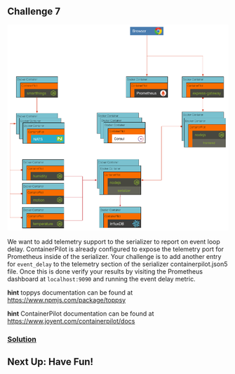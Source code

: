 ## Challenge 7

![image](../images/challenge7.png)

We want to add telemetry support to the serializer to report on event loop delay. ContainerPilot is already configured to expose the telemetry port for Prometheus inside of the serializer. Your challenge is to add another entry for `event_delay` to the telemetry section of the serializer containerpilot.json5 file. Once this is done verify your results by visiting the Prometheus dashboard at `localhost:9090` and running the event delay metric.

__hint__ toppys documentation can be found at https://www.npmjs.com/package/toppsy

__hint__ ContainerPilot documentation can be found at https://www.joyent.com/containerpilot/docs

### [Solution](./SOLUTION.md)

## Next Up: Have Fun!

